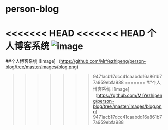 # person-blog
<<<<<<< HEAD
<<<<<<< HEAD
个人博客系统
![image](https://github.com/MrYezhipeng/person-blog/tree/master/images/blog.png)
=======
##个人博客系统
![image]（https://github.com/MrYezhipeng/person-blog/tree/master/images/blog.png)
>>>>>>> 9471acb17dcc41caabdd16a861b77a959ebfa988
=======
##个人博客系统
![image]（https://github.com/MrYezhipeng/person-blog/tree/master/images/blog.png)
>>>>>>> 9471acb17dcc41caabdd16a861b77a959ebfa988
